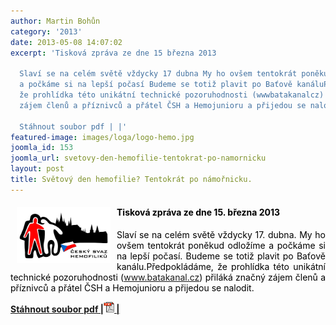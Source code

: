 ```yaml
---
author: Martin Bohůn
category: '2013'
date: 2013-05-08 14:07:02
excerpt: 'Tisková zpráva ze dne 15 března 2013

  Slaví se na celém světě vždycky 17 dubna My ho ovšem tentokrát poněkud odložíme
  a počkáme si na lepší počasí Budeme se totiž plavit po Baťově kanáluPředpokládáme,
  že prohlídka této unikátní technické pozoruhodnosti (wwwbatakanalcz) přiláká značný
  zájem členů a příznivců a přátel ČSH a Hemojunioru a přijedou se nalodit

  Stáhnout soubor pdf | |'
featured-image: images/loga/logo-hemo.jpg
joomla_id: 153
joomla_url: svetovy-den-hemofilie-tentokrat-po-namornicku
layout: post
title: Světový den hemofilie? Tentokrát po námořnicku.
---
```


<h4 style="text-align: justify;"><span style="color: #000000;"><img src="images/loga/logo-hemo.jpg" border="0" width="150" height="90" style="margin-left: 10px; margin-right: 10px; float: left;" />Tisková zpráva ze dne 15. března 2013</span><span style="color: #000000;"><br /></span></h4>
<p style="text-align: justify;"><span style="color: #000000;">Slaví se na celém světě vždycky 17. dubna. My ho ovšem tentokrát poněkud odložíme a počkáme si na lepší počasí. Budeme se totiž plavit po Baťově kanálu.Předpokládáme, že prohlídka této unikátní technické pozoruhodnosti (<a href="http://www.batakanal.cz/" target="_blank" title="Baťův kanál Veselí nad Moravou">www.batakanal.cz</a>) přiláká značný zájem členů a příznivců a přátel ČSH a Hemojunioru a přijedou se nalodit.</span></p>
<p><a href="images/dokumenty-pdf-doc/batak_tiskovka.pdf" target="_blank" title="Světový den hemofilie? Tentokrát po námořnicku"><strong>Stáhnout soubor pdf |<span style="color: #000000;"><img src="images/Ikony/ikona_pdf.jpg" border="0" width="17" height="17" /></span> |</strong></a></p>